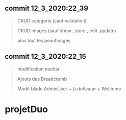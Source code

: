 ## commit 12_3_2020:22_39
> CRUD categorie (sauf validation)
>
>CRUD images (sauf show , store , edit ,update)
>
>plus tout les peaufinages

## commit 12_3_2020:22_15
> modification navbar
>
> Ajouts des Breadcrumb
>
>Modif blade AdminUser + ListeAvatar + Welcome
# projetDuo
